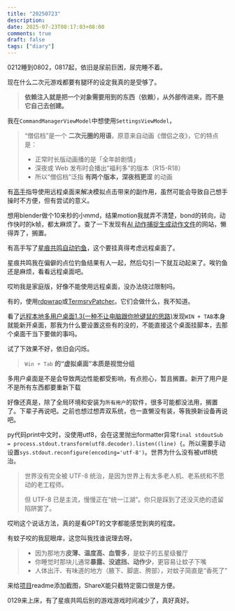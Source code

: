 ```yaml
---
title: "20250723"
description: 
date: 2025-07-23T08:17:03+08:00
comments: true
draft: false
tags: ["diary"]
---
```

0212睡到0802，0817起，依旧是尿前巨困，尿完睡不着。

现在什么二次元游戏都要有腿环的设定我真的是受够了。

> **依赖注入就是把一个对象需要用到的东西（依赖），从外部传进来，而不是它自己去创建。**

我在`CommandManagerViewModel`中想使用`SettingsViewModel`，

> “僧侣档”是一个 **二次元圈的用语**，原意来自动画《僧侣之夜》，它的特点是：
>
> * 正常时长版动画播的是「全年龄剧情」
> * 深夜或 Web 发布时会播出“福利多”的版本（R15-R18）
> * 所以“僧侣档”泛指 **有两个版本，深夜档更涩** 的动画

有[高手](https://xxfttkx.github.io/p/%E6%98%9F%E7%97%95%E5%85%B1%E9%B8%A3%E8%87%AA%E5%8A%A8%E9%87%87%E9%9B%86/)指导使用远程桌面来解决模拟点击带来的副作用，虽然可能会导致自己想手操时不方便，但有尝试的意义。

想用blender做个10来秒的小mmd，结果motion我就弄不清楚，bond的转向，动作快时的k帧，都太麻烦了。查了一下发现有[AI 动作捕捉生成动作文件](https://www.deepmotion.com/)的网站，懒得弄了，搁置。

有高手写了[星痕共鸣自动钓鱼](https://www.bilibili.com/video/BV1YMgWzhEy7)，这个要挂真得考虑远程桌面了。

星痕共鸣我在偏僻的点位钓鱼结果有人一起，然后勾引一下就互动起来了。唉钓鱼还是麻烦，看看远程桌面吧。

哎哟我是家庭版，好像不能使用远程桌面，没办法绕过限制吗。

有的，使用[rdpwrap](https://github.com/sebaxakerhtc/rdpwrap)或[TermsrvPatcher](https://github.com/fabianosrc/TermsrvPatcher)。它们会做什么，我不知道。

看了[远程本地多用户桌面1.3(一种不让电脑跟你抢键鼠的思路)](https://www.bilibili.com/opus/805995851989123075)发现`WIN + TAB`本身就能新开桌面，那我为什么要设置这些有的没的，不能直接这个桌面挂脚本，去那个桌面干当下要做的事吗。

试了下效果不好，依旧会闪烁。

> `Win + Tab` **的“虚拟桌面”本质是视觉分组**

多用户桌面是不是会导致两边性能都受影响，有点担心，暂且搁置。新开了用户是不是所有东西都要重新下载

好像还真是，除了全局环境和安装为`所有用户`的软件，很多可能都没法用，搁置了。下辈子再说吧。之前也想过想弄双系统，也一直懒没有装，等我换新设备再说吧。

py代码print中文时，没使用utf8，会在这里抛出formatter异常`final stdoutSub = process.stdout.transform(utf8.decoder).listen((line) {`。所以需要手动设置`sys.stdout.reconfigure(encoding='utf-8')`。世界为什么没有被utf8统治。

> 世界没有完全被 UTF-8 统治，是因为世界上有太多老人机、老系统和不愿动的老工程师。
>
> 但 UTF-8 已是主流，慢慢正在“统一江湖”。你只是踩到了还没灭绝的遗留陷阱罢了。

哎哟这个说话方法，真的是看GPT的文字都能感觉到爽的程度。

有蚊子咬的我屁眼痒，这您叫我找谁说理去呀。

> * 因为那地方**皮薄、温度高、血管多**，是蚊子的五星级餐厅
> * 你睡觉时那块儿通常**暴露、没遮挡、动作少**，更容易让蚊子下嘴
> * 人体出汗、有味道的地方（腋下、脚底、胯部），对蚊子简直是“香死了”

来给[项目](https://github.com/xxfttkx/command_manager)readme添加截图，ShareX能只截特定窗口很是方便。

0129来上床，有了星痕共鸣后别的游戏游戏时间减少了，真好真好。
